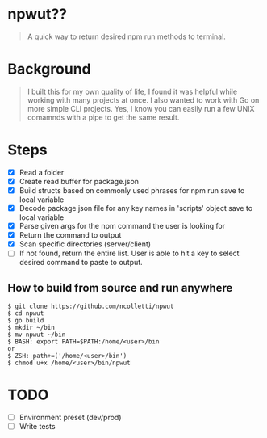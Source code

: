 # npwut??
> A quick way to return desired npm run methods to terminal.

# Background
> I built this for my own quality of life, I found it was helpful while working with many projects at once. I also wanted to work with Go on more simple CLI projects. Yes, I know you can easily run a few UNIX comamnds with a pipe to get the same result.

# Steps
* [X] Read a folder
* [X] Create read buffer for package.json
* [X] Build structs based on commonly used phrases for npm run save to local variable
* [X] Decode package json file for any key names in 'scripts' object save to local variable
* [X] Parse given args for the npm command the user is looking for
* [X] Return the command to output
* [X] Scan specific directories (server/client)
* [ ] If not found, return the entire list. User is able to hit a key to select desired command to paste to output.

## How to build from source and run anywhere
```
$ git clone https://github.com/ncolletti/npwut
$ cd npwut
$ go build
$ mkdir ~/bin
$ mv npwut ~/bin
$ BASH: export PATH=$PATH:/home/<user>/bin
or
$ ZSH: path+=('/home/<user>/bin')
$ chmod u+x /home/<user>/bin/npwut
```

# TODO
* [ ] Environment preset (dev/prod)
* [ ] Write tests
